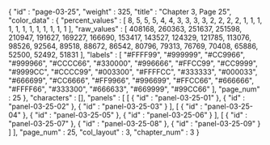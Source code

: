 {
  "id" : "page-03-25",
  "weight" : 325,
  "title" : "Chapter 3, Page 25",
  "color_data" : {
    "percent_values" : [
      8,
      5,
      5,
      5,
      4,
      4,
      3,
      3,
      3,
      3,
      2,
      2,
      2,
      2,
      1,
      1,
      1,
      1,
      1,
      1,
      1,
      1,
      1,
      1,
      1,
      1
    ],
    "raw_values" : [
      408168,
      260363,
      251637,
      251598,
      210947,
      191627,
      169227,
      166690,
      153417,
      143527,
      124329,
      121785,
      113076,
      98526,
      92564,
      89518,
      88672,
      86542,
      80796,
      79313,
      76769,
      70408,
      65886,
      52500,
      52492,
      51831
    ],
    "labels" : [
      "#FFFF99",
      "#999999",
      "#CC9966",
      "#999966",
      "#CCCC66",
      "#330000",
      "#996666",
      "#FFCC99",
      "#CC9999",
      "#9999CC",
      "#CCCC99",
      "#003300",
      "#FFFFCC",
      "#333333",
      "#000033",
      "#666699",
      "#CC6666",
      "#FF9966",
      "#996699",
      "#FFCC66",
      "#666666",
      "#FFFF66",
      "#333300",
      "#666633",
      "#669999",
      "#99CC66"
    ],
    "page_num" : 25
  },
  "characters" : [],
  "panels" : [
    [
      {
        "id" : "panel-03-25-01"
      },
      {
        "id" : "panel-03-25-02"
      },
      {
        "id" : "panel-03-25-03"
      }
    ],
    [
      {
        "id" : "panel-03-25-04"
      },
      {
        "id" : "panel-03-25-05"
      },
      {
        "id" : "panel-03-25-06"
      }
    ],
    [
      {
        "id" : "panel-03-25-07"
      },
      {
        "id" : "panel-03-25-08"
      },
      {
        "id" : "panel-03-25-09"
      }
    ]
  ],
  "page_num" : 25,
  "col_layout" : 3,
  "chapter_num" : 3
}
